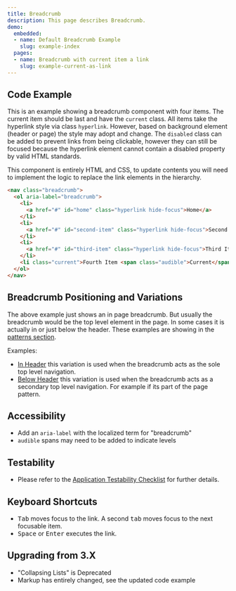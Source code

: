 ```yaml
---
title: Breadcrumb
description: This page describes Breadcrumb.
demo:
  embedded:
  - name: Default Breadcrumb Example
    slug: example-index
  pages:
  - name: Breadcrumb with current item a link
    slug: example-current-as-link
---
```


## Code Example

This is an example showing a breadcrumb component with four items. The current item should be last and have the `current` class. All items take the hyperlink style via class `hyperlink`. However, based on background element (header or page) the style may adopt and change. The `disabled` class can be added to prevent links from being clickable, however they can still be focused because the hyperlink element cannot contain a disabled property by valid HTML standards.

This component is entirely HTML and CSS, to update contents you will need to implement the logic to replace the link elements in the hierarchy.

```html
<nav class="breadcrumb">
  <ol aria-label="breadcrumb">
    <li>
      <a href="#" id="home" class="hyperlink hide-focus">Home</a>
    </li>
    <li>
      <a href="#" id="second-item" class="hyperlink hide-focus">Second Item</a>
    </li>
    <li>
      <a href="#" id="third-item" class="hyperlink hide-focus">Third Item</a>
    </li>
    <li class="current">Fourth Item <span class="audible">Current</span></li>
  </ol>
</nav>
```

## Breadcrumb Positioning and Variations

The above example just shows an in page breadcrumb. But usually the breadcrumb would be the top level element in the page. In some cases it is actually in or just below the header. These examples are showing in the [patterns section](./demo/patterns).

Examples:

- [In Header](./demo/patterns/navigation-breadcrumbs) this variation is used when the breadcrumb acts as the sole top level navigation.
- [Below Header](./demo/patterns/navigation-breadcrumbs-alternate.) this variation is used when the breadcrumb acts as a secondary top level navigation. For example if its part of the page pattern.

## Accessibility

- Add an `aria-label` with the localized term for "breadcrumb"
- `audible` spans may need to be added to indicate levels

## Testability

- Please refer to the [Application Testability Checklist](/resources/application-testability-checklist) for further details.

## Keyboard Shortcuts

- <kbd>Tab</kbd> moves focus to the link. A second <kbd>tab</kbd> moves focus to the next focusable item.
- <kbd>Space</kbd> or <kbd>Enter</kbd> executes the link.

## Upgrading from 3.X

- "Collapsing Lists" is Deprecated
- Markup has entirely changed, see the updated code example
